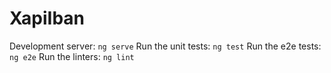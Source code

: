 # XapiIban

Development server: `ng serve`
Run the unit tests: `ng test`
Run the e2e tests: `ng e2e`
Run the linters: `ng lint`

